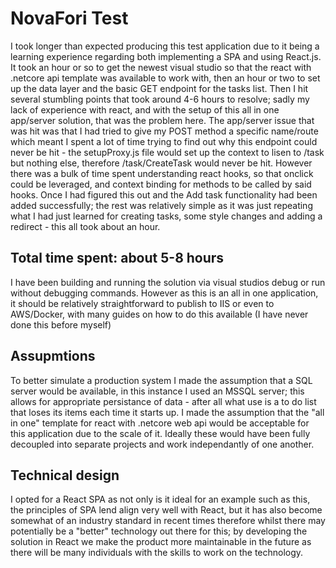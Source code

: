 # NovaFori Test

I took longer than expected producing this test application due to it being a learning experience regarding both implementing a SPA and using React.js.
It took an hour or so to get the newest visual studio so that the react with .netcore api template was available to work with, then an hour or two to set up the data layer and the basic GET endpoint for the tasks list.
Then I hit several stumbling points that took around 4-6 hours to resolve; sadly my lack of experience with react, and with the setup of this all in one app/server solution, that was the problem here. 
The app/server issue that was hit was that I had tried to give my POST method a specific name/route which meant I spent a lot of time trying to find out why this endpoint could never be hit - the setupProxy.js file would set up the context to lisen to /task but nothing else, therefore /task/CreateTask would never be hit.
However there was a bulk of time spent understanding react hooks, so that onclick could be leveraged, and context binding for methods to be called by said hooks.
Once I had figured this out and the Add task functionality had been added successfully; the rest was relatively simple as it was just repeating what I had just learned for creating tasks, some style changes and adding a redirect - this all took about an hour.
## Total time spent: about 5-8 hours

I have been building and running the solution via visual studios debug or run without debugging commands. 
However as this is an all in one application, it should be relatively straightforward to publish to IIS or even to AWS/Docker, with many guides on how to do this available (I have never done this before myself)

## Assupmtions
To better simulate a production system I made the assumption that a SQL server would be available, in this instance I used an MSSQL server; this allows for appropriate persistance of data - after all what use is a to do list that loses its items each time it starts up.
I made the assumption that the "all in one" template for react with .netcore web api would be acceptable for this application due to the scale of it. Ideally these would have been fully decoupled into separate projects and work independantly of one another.

## Technical design
I opted for a React SPA as not only is it ideal for an example such as this, the principles of SPA lend align very well with React, but it has also become somewhat of an industry standard in recent times therefore whilst there may potentially be a "better" technology out there for this; by developing the solution in React we make the product more maintainable in the future as there will be many individuals with the skills to work on the technology.